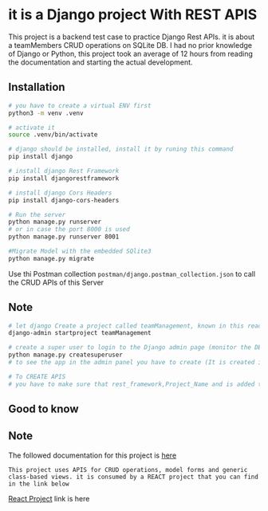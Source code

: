 # it is a Django project With REST APIS
This project is a backend test case to practice Django Rest APIs. it is about a teamMembers CRUD operations on SQLite DB.
I had no prior knowledge of Django or Python, this project took an average of 12 hours from reading the documentation and starting the actual development.

## Installation

```bash
# you have to create a virtual ENV first
python3 -m venv .venv

# activate it 
source .venv/bin/activate

# django should be installed, install it by runing this command
pip install django

# install django Rest Framework
pip install djangorestframework

# install django Cors Headers
pip install django-cors-headers

# Run the server
python manage.py runserver
# or in case the port 8000 is used
python manage.py runserver 8001

#Migrate Model with the embedded SQlite3
python manage.py migrate

```

Use thi Postman collection `postman/django.postman_collection.json` to call the CRUD APIs of this Server

## Note

```bash
# let django Create a project called teamManagement, known in this readme as Project_Name (this project is created in this Code repository)
django-admin startproject teamManagement

# create a super user to login to the Django admin page (monitor the DB)
python manage.py createsuperuser
# to see the app in the admin panel you have to create (It is created in this project) admin.py and restart the server

# To CREATE APIS
# you have to make sure that rest_framework,Project_Name and is added to settings.py into the INSTALLED_APPS

```

## Good to know

## Note
The followed documentation for this project is [here](https://docs.djangoproject.com/en/5.0/)

```
This project uses APIS for CRUD operations, model forms and generic class-based views. it is consumed by a REACT project that you can find in the link below
```
[React Project](https://github.com/chakourix/isw-test-case-react) link is here
